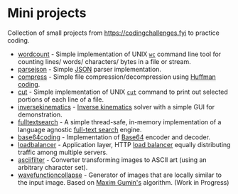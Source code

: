 # Mini projects

Collection of small projects from https://codingchallenges.fyi to practice coding.

- [wordcount](src/main/kotlin/wordcount) - Simple implementation of UNIX [`wc`](https://linux.die.net/man/1/wc) command line tool for counting lines/ words/ characters/ bytes in a file or stream.
- [parsejson](src/main/kotlin/parsejson) - Simple [JSON](https://www.json.org/json-en.html) parser implementation.
- [compress](src/main/kotlin/compress) - Simple file compression/decompression using [Huffman coding](https://en.wikipedia.org/wiki/Huffman_coding).
- [cut](src/main/kotlin/cut) - Simple implementation of UNIX [`cut`](https://linux.die.net/man/1/cut) command to print out selected portions of each line of a file.
- [inversekinematics](src/main/kotlin/inversekinematics) - [Inverse kinematics](https://en.wikipedia.org/wiki/Inverse_kinematics) solver with a simple GUI for demonstration.
- [fulltextsearch](src/main/kotlin/fulltextsearch) - A simple thread-safe, in-memory implementation of a language agnostic [full-text search](https://en.wikipedia.org/wiki/Full-text_search) engine.
- [base64coding](src/main/kotlin/base64coding) - Implementation of [Base64](https://en.wikipedia.org/wiki/Base64) encoder and decoder.
- [loadbalancer](src/main/kotlin/loadbalancer) - Application layer, HTTP [load balancer](https://en.wikipedia.org/wiki/Load_balancing_(computing)) equally distributing traffic among multiple servers.
- [asciifilter](src/main/kotlin/asciifilter) - Converter transforming images to ASCII art (using an arbitrary character set).
- [wavefunctioncollapse](src/main/kotlin/wavefunctioncollapse) - Generator of images that are locally similar to the input image. Based on [Maxim Gumin's](https://github.com/mxgmn/WaveFunctionCollapse) algorithm. (Work in Progress)
